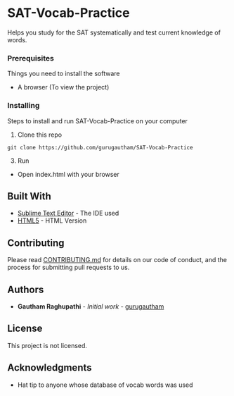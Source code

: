 # SAT-Vocab-Practice
Helps you study for the SAT systematically and test current knowledge of words.

### Prerequisites

Things you need to install the software

* A browser (To view the project)

### Installing

Steps to install and run SAT-Vocab-Practice on your computer

1. Clone this repo

```
git clone https://github.com/gurugautham/SAT-Vocab-Practice
```

3. Run
  - Open index.html with your browser


## Built With

* [Sublime Text Editor](https://www.sublimetext.com/) - The IDE used
* [HTML5](https://developer.mozilla.org/en-US/docs/Web/Guide/HTML/HTML5) - HTML Version

## Contributing

Please read [CONTRIBUTING.md](https://github.com/gurugautham/SAT-Vocab-Practice/blob/master/CONTRIBUTING.md) for details on our code of conduct, and the process for submitting pull requests to us.

## Authors

* **Gautham Raghupathi** - *Initial work* - [gurugautham](https://github.com/gurugautham)

## License

This project is not licensed.

## Acknowledgments

* Hat tip to anyone whose database of vocab words was used
